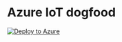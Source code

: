 # Azure IoT dogfood

[![Deploy to Azure](https://aka.ms/deploytoazurebutton)](https://portal.azure.com/#create/Microsoft.Template/uri/https%3A%2F%2Fraw.githubusercontent.com%2Fvinagesh%2Fiotdogfood%2Fmain%2Fsetup.json)
